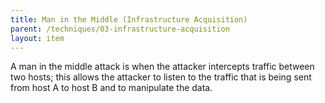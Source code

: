 ```yaml
---
title: Man in the Middle (Infrastructure Acquisition)
parent: /techniques/03-infrastructure-acquisition
layout: item
---
```


<p>A man in the middle attack is when the attacker intercepts traffic between two hosts; this allows the attacker to listen to the traffic that is being sent from host A to host B and to manipulate the data.</p>
